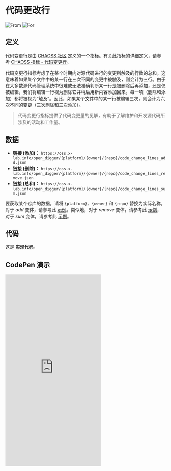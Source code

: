 # 代码更改行

![From](https://img.shields.io/badge/来自-CHAOSS-blue) ![For](https://img.shields.io/badge/用于-仓库-blue)

## 定义

代码变更行是由 [CHAOSS 社区](https://chaoss.community) 定义的一个指标。有关此指标的详细定义，请参考 [CHAOSS 指标 - 代码变更行](https://chaoss.community/zh-CN/kb/metric-code-changes-lines/)。

代码变更行指标考虑了在某个时期内对源代码进行的变更所触及的行数的总和。这意味着如果某个文件中的某一行在三次不同的变更中被触及，则会计为三行。由于在大多数源代码管理系统中很难或无法准确判断某一行是被删除后再添加，还是仅被编辑，我们将编辑一行视为删除它并稍后用新内容添加回来。每一项（删除和添加）都将被视为“触及”。因此，如果某个文件中的某一行被编辑三次，则会计为六次不同的变更（三次删除和三次添加）。

> 代码变更行指标提供了代码变更量的见解，有助于了解维护和开发源代码所涉及的活动和工作量。

## 数据

- **链接 (添加)：** `https://oss.x-lab.info/open_digger/{platform}/{owner}/{repo}/code_change_lines_add.json`
- **链接 (删除)：** `https://oss.x-lab.info/open_digger/{platform}/{owner}/{repo}/code_change_lines_remove.json`
- **链接 (总和)：** `https://oss.x-lab.info/open_digger/{platform}/{owner}/{repo}/code_change_lines_sum.json`

要获取某个仓库的数据，请将 `{platform}`、`{owner}` 和 `{repo}` 替换为实际名称。对于 *add* 变体，请参考此 [示例](https://oss.x-lab.info/open_digger/github/X-lab2017/open-digger/code_change_lines_add.json)。类似地，对于 *remove* 变体，请参考此 [示例](https://oss.x-lab.info/open_digger/github/X-lab2017/open-digger/code_change_lines_remove.json)，对于 *sum* 变体，请参考此 [示例](https://oss.x-lab.info/open_digger/github/X-lab2017/open-digger/code_change_lines_sum.json)。

## 代码

这是 [**实现代码**](https://github.com/X-lab2017/open-digger/blob/master/src/metrics/chaoss.ts#L94)。

## CodePen 演示

<iframe height="600" scrolling="no" title="OpenDigger - [CHAOSS] Code Change Lines" src="https://codepen.io/frank-zsy/embed/dyjByKL?default-tab=html%2Cresult" frameborder="no" loading="lazy" allowtransparency="true" allowfullscreen="true">
  See the Pen <a href="https://codepen.io/frank-zsy/pen/dyjByKL">
  OpenDigger - [CHAOSS] Code Change Lines</a> by Frank Zhao (<a href="https://codepen.io/frank-zsy">@frank-zsy</a>)
  on <a href="https://codepen.io">CodePen</a>.
</iframe>
